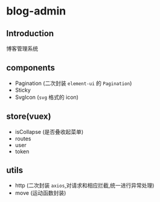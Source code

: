 # blog-admin

## Introduction

博客管理系统

## components

- Pagination (二次封装 `element-ui` 的 `Pagination`)
- Sticky
- SvgIcon (`svg` 格式的 icon)

## store(vuex)

- isCollapse (是否叠收起菜单)
- routes
- user
- token

## utils

- http (二次封装 `axios`,对请求和相应拦截,统一进行异常处理)
- move (运动函数封装)
